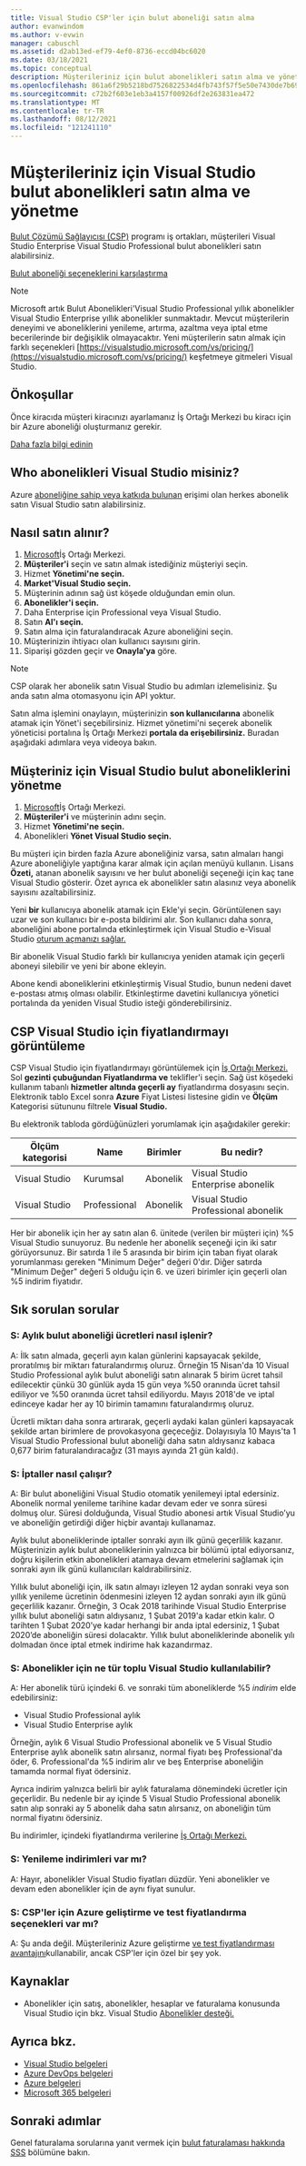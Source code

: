 ```yaml
---
title: Visual Studio CSP'ler için bulut aboneliği satın alma
author: evanwindom
ms.author: v-evwin
manager: cabuschl
ms.assetid: d2ab13ed-ef79-4ef0-8736-eccd04bc6020
ms.date: 03/18/2021
ms.topic: conceptual
description: Müşterileriniz için bulut abonelikleri satın alma ve yönetme hakkında Visual Studio Bulut Çözümü Sağlayıcılarına ilişkin bilgiler.
ms.openlocfilehash: 861a6f29b5218bd7526822534d4fb743f57f5e50e7430de7b69da9dd80220fe4
ms.sourcegitcommit: c72b2f603e1eb3a4157f00926df2e263831ea472
ms.translationtype: MT
ms.contentlocale: tr-TR
ms.lasthandoff: 08/12/2021
ms.locfileid: "121241110"
---
```

# <a name="buy-and-manage-visual-studio-cloud-subscriptions-for-your-customers"></a>Müşterileriniz için Visual Studio bulut abonelikleri satın alma ve yönetme
[Bulut Çözümü Sağlayıcısı (CSP)](https://partner.microsoft.com/cloud-solution-provider) programı iş ortakları, müşterileri Visual Studio Enterprise Visual Studio Professional bulut abonelikleri satın alabilirsiniz.

[Bulut aboneliği seçeneklerini karşılaştırma](https://visualstudio.microsoft.com/vs/pricing)

> [!NOTE]
> Microsoft artık Bulut Abonelikleri'Visual Studio Professional yıllık abonelikler Visual Studio Enterprise yıllık abonelikler sunmaktadır. Mevcut müşterilerin deneyimi ve aboneliklerini yenileme, artırma, azaltma veya iptal etme becerilerinde bir değişiklik olmayacaktır. Yeni müşterilerin satın almak için farklı seçenekleri [https://visualstudio.microsoft.com/vs/pricing/](https://visualstudio.microsoft.com/vs/pricing/) keşfetmeye gitmeleri Visual Studio.

## <a name="prerequisites"></a>Önkoşullar
Önce kiracıda müşteri kiracınızı ayarlamanız İş Ortağı Merkezi bu kiracı için bir Azure aboneliği oluşturmanız gerekir.

[Daha fazla bilgi edinin](/azure/devops/organizations/billing/csp/set-up-csp-customer)

## <a name="who-can-buy-visual-studio-subscriptions"></a>Who abonelikleri Visual Studio misiniz?
Azure [aboneliğine sahip veya katkıda bulunan](https://na01.safelinks.protection.outlook.com/?url=https%3A%2F%2Fdocs.microsoft.com%2Fen-us%2Fvsts%2Forganizations%2Fbilling%2Fadd-backup-billing-managers%3Fview%3Dvsts%2520%2520sa&data=02%7C01%7C%7Cb9e717e8abff47b0cd7e08d618edd860%7C72f988bf86f141af91ab2d7cd011db47%7C1%7C0%7C636723807145220358&sdata=aIaamEXHhx94KCYVY%2FFibqFzNBEqKPntpql867xAMgU%3D&reserved=0) erişimi olan herkes abonelik satın Visual Studio satın alabilirsiniz.

## <a name="how-to-buy"></a>Nasıl satın alınır?

1. [Microsoft](https://partnercenter.microsoft.com)İş Ortağı Merkezi.
0. **Müşteriler'i** seçin ve satın almak istediğiniz müşteriyi seçin.
0. Hizmet **Yönetimi'ne seçin.**
0. **Market'Visual Studio seçin.**
0. Müşterinin adının sağ üst köşede olduğundan emin olun.
0. **Abonelikler'i seçin.**
0. Daha Enterprise için Professional veya Visual Studio.
0. Satın **Al'ı seçin.**
0. Satın alma için faturalandıracak Azure aboneliğini seçin.
0. Müşterinizin ihtiyacı olan kullanıcı sayısını girin.
0. Siparişi gözden geçir ve **Onayla'ya** göre.

>[!NOTE]
> CSP olarak her abonelik satın Visual Studio bu adımları izlemelisiniz. Şu anda satın alma otomasyonu için API yoktur.

Satın alma işlemini onaylayın, müşterinizin **son kullanıcılarına** abonelik atamak için Yönet'i seçebilirsiniz.  Hizmet yönetimi'ni seçerek abonelik yöneticisi portalına İş Ortağı Merkezi **portala da erişebilirsiniz.**  Buradan aşağıdaki adımlara veya videoya bakın.

## <a name="how-to-manage-visual-studio-cloud-subscriptions-for-your-customer"></a>Müşteriniz için Visual Studio bulut aboneliklerini yönetme

1. [Microsoft](https://partnercenter.microsoft.com)İş Ortağı Merkezi.
0. **Müşteriler'i** ve müşterinin adını seçin.
0. Hizmet **Yönetimi'ne seçin.**
0. Abonelikleri **Yönet Visual Studio seçin.**

Bu müşteri için birden fazla Azure aboneliğiniz varsa, satın almaları hangi Azure aboneliğiyle yaptığına karar almak için açılan menüyü kullanın.  Lisans **Özeti,** atanan abonelik sayısını ve her bulut aboneliği seçeneği için kaç tane Visual Studio gösterir.  Özet ayrıca ek abonelikler satın alasınız veya abonelik sayısını azaltabilirsiniz.

Yeni **bir** kullanıcıya abonelik atamak için Ekle'yi seçin.  Görüntülenen sayı uzar ve son kullanıcı bir e-posta bildirimi alır. Son kullanıcı daha sonra, aboneliğini abone portalında etkinleştirmek için Visual Studio e-Visual Studio [oturum açmanızı sağlar.](https://my.visualstudio.com?wt.mc_id=o~msft~docs)

Bir abonelik Visual Studio farklı bir kullanıcıya yeniden atamak için geçerli aboneyi silebilir ve yeni bir abone ekleyin.

Abone kendi aboneliklerini etkinleştirmiş Visual Studio, bunun nedeni davet e-postası atmış olması olabilir.  Etkinleştirme davetini kullanıcıya yönetici portalında da yeniden Visual Studio isteği gönderebilirsiniz.

## <a name="view-visual-studio-pricing-for-csp-partners"></a>CSP Visual Studio için fiyatlandırmayı görüntüleme
CSP Visual Studio için fiyatlandırmayı görüntülemek için [İş Ortağı Merkezi.](https://partnercenter.microsoft.com)  Sol **gezinti çubuğundan Fiyatlandırma ve** teklifler'i seçin.  Sağ üst köşedeki kullanım tabanlı **hizmetler altında geçerli ay** fiyatlandırma dosyasını seçin. Elektronik tablo Excel sonra **Azure** Fiyat Listesi listesine gidin ve **Ölçüm** Kategorisi sütununu filtrele **Visual Studio.**

Bu elektronik tabloda gördüğünüzleri yorumlamak için aşağıdakiler gerekir:

| Ölçüm kategorisi    |   Name                 |  Birimler                                |           Bu nedir?                          |
|-------------------|------------------------|---------------------------------------|-------------------------------------------------|
| Visual Studio     | Kurumsal             |  Abonelik                         | Visual Studio Enterprise abonelik   |
| Visual Studio     | Professional           |  Abonelik                         | Visual Studio Professional abonelik |

Her bir abonelik için her ay satın alan 6. ünitede (verilen bir müşteri için) %5 Visual Studio sunuyoruz. Bu nedenle her abonelik seçeneği için iki satır görüyorsunuz. Bir satırda 1 ile 5 arasında bir birim için taban fiyat olarak yorumlanması gereken "Minimum Değer" değeri 0'dır. Diğer satırda "Minimum Değer" değeri 5 olduğu için 6. ve üzeri birimler için geçerli olan %5 indirim fiyatıdır.

## <a name="frequently-asked-questions"></a>Sık sorulan sorular
### <a name="q-how-are-monthly-cloud-subscription-charges-processed"></a>S: Aylık bulut **aboneliği ücretleri** nasıl işlenir?
A: İlk satın almada, geçerli ayın kalan günlerini kapsayacak şekilde, proratılmış bir miktarı faturalandırmış oluruz. Örneğin 15 Nisan'da 10 Visual Studio Professional aylık bulut aboneliği satın alınarak 5 birim ücret tahsil edilecektir çünkü 30 günlük ayda 15 gün veya %50 oranında ücret tahsil ediliyor ve %50 oranında ücret tahsil ediliyordu. Mayıs 2018'de ve iptal edinceye kadar her ay 10 birimin tamamını faturalandırmış oluruz.

Ücretli miktarı daha sonra artırarak, geçerli aydaki kalan günleri kapsayacak şekilde artan birimlere de provokasyona geçeceğiz. Dolayısıyla 10 Mayıs'ta 1 Visual Studio Professional bulut aboneliği daha satın aldıysanız kabaca 0,677 birim faturalandıracağız (31 mayıs ayında 21 gün kaldı).

### <a name="q-how-do-cancellations-work"></a>S: İptaller nasıl çalışır?
A: Bir bulut aboneliğini Visual Studio otomatik yenilemeyi iptal edersiniz. Abonelik normal yenileme tarihine kadar devam eder ve sonra süresi dolmuş olur. Süresi dolduğunda, Visual Studio abonesi artık Visual Studio’yu ve aboneliğin getirdiği diğer hiçbir avantajı kullanamaz.

Aylık bulut aboneliklerinde iptaller sonraki ayın ilk günü geçerlilik kazanır. Müşterinizin aylık bulut aboneliklerinin yalnızca bir bölümü iptal ediyorsanız, doğru kişilerin etkin abonelikleri atamaya devam etmelerini sağlamak için sonraki ayın ilk günü kullanıcıları kaldırabilirsiniz.

Yıllık bulut aboneliği için, ilk satın almayı izleyen 12 aydan sonraki veya son yıllık yenileme ücretinin ödenmesini izleyen 12 aydan sonraki ayın ilk günü geçerlilik kazanır. Örneğin, 3 Ocak 2018 tarihinde Visual Studio Enterprise yıllık bulut aboneliği satın aldıysanız, 1 Şubat 2019'a kadar etkin kalır. O tarihten 1 Şubat 2020’ye kadar herhangi bir anda iptal edersiniz, 1 Şubat 2020’de aboneliğin süresi dolacaktır. Yıllık bulut aboneliklerinde abonelik yılı dolmadan önce iptal etmek indirime hak kazandırmaz.

### <a name="q-what-kind-of-volume-discounts-are-available-for-visual-studio-subscriptions"></a>S: Abonelikler için ne tür toplu Visual Studio kullanılabilir?
A: Her abonelik türü içindeki 6. ve sonraki tüm aboneliklerde %5 *indirim* elde edebilirsiniz:
- Visual Studio Professional aylık
- Visual Studio Enterprise aylık

Örneğin, aylık 6 Visual Studio Professional abonelik ve 5 Visual Studio Enterprise aylık abonelik satın alırsanız, normal fiyatı beş Professional'da öder, 6. Professional'da %5 indirim alır ve beş Enterprise aboneliğin tamamda normal fiyat ödersiniz.

Ayrıca indirim yalnızca belirli bir aylık faturalama dönemindeki ücretler için geçerlidir. Bu nedenle bir ay içinde 5 Visual Studio Professional abonelik satın alıp sonraki ay 5 abonelik daha satın alırsanız, on aboneliğin tüm normal fiyatını ödersiniz.

Bu indirimler, içindeki fiyatlandırma verilerine [İş Ortağı Merkezi.](https://partnercenter.microsoft.com)

### <a name="q-are-there-renewal-discounts"></a>S: Yenileme indirimleri var mı?
A: Hayır, abonelikler Visual Studio fiyatları düzdür. Yeni abonelikler ve devam eden abonelikler için de aynı fiyat sunulur.

### <a name="q-are-there-azure-devtest-pricing-options-for-csps"></a>S: CSP'ler için Azure geliştirme ve test fiyatlandırma seçenekleri var mı?
A: Şu anda değil. Müşterileriniz Azure geliştirme [ve test fiyatlandırması avantajını](https://azure.microsoft.com/pricing/dev-test/)kullanabilir, ancak CSP'ler için özel bir şey yok.

## <a name="resources"></a>Kaynaklar
- Abonelikler için satış, abonelikler, hesaplar ve faturalama konusunda Visual Studio için bkz. Visual Studio [Abonelikler desteği.](https://aka.ms/vssubscriberhelp)

## <a name="see-also"></a>Ayrıca bkz.
- [Visual Studio belgeleri](/visualstudio/)
- [Azure DevOps belgeleri](/azure/devops/)
- [Azure belgeleri](/azure/)
- [Microsoft 365 belgeleri](/microsoft-365/)

## <a name="next-steps"></a>Sonraki adımlar
Genel faturalama sorularına yanıt vermek için [bulut faturalaması hakkında SSS](vscloud-billing-faq.yml) bölümüne bakın.
